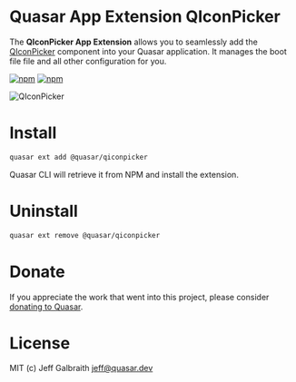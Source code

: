 # Quasar App Extension QIconPicker

The **QIconPicker App Extension** allows you to seamlessly add the [QIconPicker](../ui) component into your Quasar application. It manages the boot file file and all other configuration for you.

[![npm](https://img.shields.io/npm/v/@quasar/quasar-app-extension-qiconpicker.svg?label=@quasar/quasar-app-extension-qiconpicker)](https://www.npmjs.com/package/quasar-app-extension-qiconpicker)
[![npm](https://img.shields.io/npm/dt/@quasar/quasar-app-extension-qiconpicker.svg)](https://www.npmjs.com/package/@quasar/quasar-app-extension-qiconpicker)

![QIconPicker](https://raw.githubusercontent.com/quasarframework/quasar-ui-qiconpicker/dev/demo/src/statics/q-icon-picker.png)

# Install
```bash
quasar ext add @quasar/qiconpicker
```
Quasar CLI will retrieve it from NPM and install the extension.

# Uninstall
```bash
quasar ext remove @quasar/qiconpicker
```

# Donate
If you appreciate the work that went into this project, please consider [donating to Quasar](https://donate.quasar.dev).

# License
MIT (c) Jeff Galbraith <jeff@quasar.dev>
